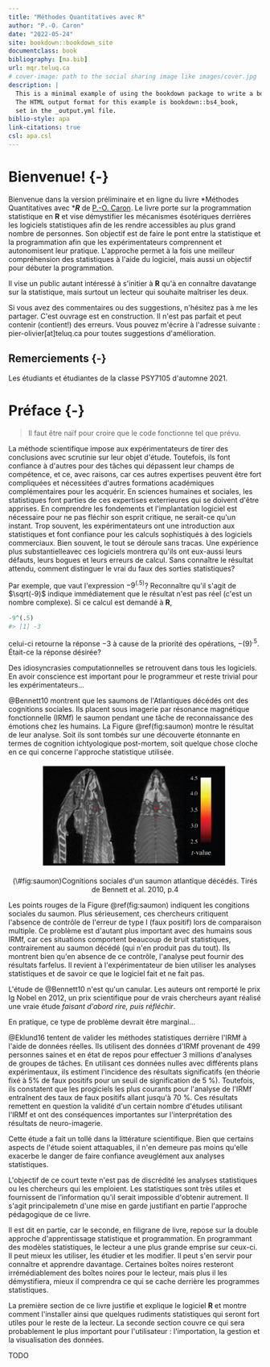 ```yaml
--- 
title: "Méthodes Quantitatives avec R"
author: "P.-O. Caron"
date: "2022-05-24"
site: bookdown::bookdown_site
documentclass: book
bibliography: [ma.bib]
url: mqr.teluq.ca
# cover-image: path to the social sharing image like images/cover.jpg
description: |
  This is a minimal example of using the bookdown package to write a book.
  The HTML output format for this example is bookdown::bs4_book,
  set in the _output.yml file.
biblio-style: apa
link-citations: true
csl: apa.csl
---
```


# Bienvenue! {-}

Bienvenue dans la version préliminaire et en ligne du livre *Méthodes Quantitatives avec ****R*** de [P.-O. Caron](https://www.teluq.ca/siteweb/univ/pcaron.html). Le livre porte sur la programmation statistique en **R** et vise démystifier les mécanismes ésotériques derrières les logiciels statistiques afin de les rendre accessibles au plus grand nombre de personnes. Son objectif est de faire le pont entre la statistique et la programmation afin que les expérimentateurs comprennent et autonomisent leur pratique. L'approche permet à la fois une meilleur compréhension des statistiques à l'aide du logiciel, mais aussi un objectif pour débuter la programmation.

Il vise un public autant intéressé à s'initier à **R** qu'à en connaître davatange sur la statistique, mais surtout un lecteur qui souhaite maîtriser les deux.

Si vous avez des commentaires ou des suggestions, n'hésitez pas à me les partager. C'est ouvrage est en construction. Il n'est pas parfait et peut contenir (contient!) des erreurs. Vous pouvez m'écrire à l'adresse suivante : pier-olivier[at]teluq.ca pour toutes suggestions d'amélioration. 

## Remerciements {-}

Les étudiants et étudiantes de la classe PSY7105 d'automne 2021.

# Préface {-}

> Il faut être naïf pour croire que le code fonctionne tel que prévu.

La méthode scientifique impose aux expérimentateurs de tirer des conclusions avec scrutinie sur leur objet d'étude. Toutefois, ils font confiance à d'autres pour des tâches qui dépassent leur champs de compétence, et ce, avec raisons, car ces autres expertises peuvent être fort compliquées et nécessitées d'autres formations académiques complémentaires pour les acquérir. En sciences humaines et sociales, les statistiques font parties de ces expertises exterrieures qui se doivent d'être apprises. En comprendre les fondements et l'implantation logiciel est nécessaire pour ne pas fléchir son esprit critique, ne serait-ce qu'un instant. Trop souvent, les expérimentateurs ont une introduction aux statistiques et font confiance pour les calculs sophistiqués à des logiciels commerciaux. Bien souvent, le tout se déroule sans tracas. Une expérience plus substantielleavec ces logiciels montrera qu'ils ont eux-aussi leurs défauts, leurs bogues et leurs erreurs de calcul. Sans connaître le résultat attendu, comment distinguer le vrai du faux des sorties statistiques?

Par exemple, que vaut l'expression $-9^{(.5)}$? Reconnaître qu'il s'agit de $\sqrt(-9)$ indique immédiatement que le résultat n'est pas réel (c'est un nombre complexe). Si ce calcul est demandé à **R**,


```r
-9^(.5)
#> [1] -3
```
celui-ci  retourne la réponse $-3$ à cause de la priorité des opérations, $-(9)^{.5}$. Était-ce la réponse désirée? 

Des idiosyncrasies computationnelles se retrouvent dans tous les logiciels. En avoir conscience est important pour le programmeur et reste trivial pour les expérimentateurs...
 
@Bennett10 montrent que les saumons de l'Atlantiques décédés ont des cognitions sociales. Ils placent sous imagerie par résonance magnétique fonctionnelle (IRMf) le saumon pendant une tâche de reconnaissance des émotions chez les humains. La Figure \@ref(fig:saumon) montre le résultat de leur analyse. Soit ils sont tombés sur une découverte étonnante en termes de cognition ichtyologique post-mortem, soit quelque chose cloche en ce qui concerne l'approche statistique utilisée.

<div class="figure" style="text-align: center">
<img src="image//saumon.PNG" alt="Cognitions sociales d'un saumon atlantique décédés. Tirés de Bennett et al. 2010, p.4" width="75%" />
<p class="caption">(\#fig:saumon)Cognitions sociales d'un saumon atlantique décédés. Tirés de Bennett et al. 2010, p.4</p>
</div>

Les points rouges de la Figure \@ref(fig:saumon) indiquent les congitions sociales du saumon. Plus sérieusement, ces chercheurs critiquent l'absence de contrôle de l'erreur de type I (faux positif) lors de comparaison multiple. Ce problème est d'autant plus important avec des humains sous IRMf, car ces situations comportent beaucoup de bruit statistiques, contrairement au saumon décédé (qui n'en produit pas du tout). Ils montrent bien qu'en absence de ce contrôle, l'analyse peut fournir des résultats farfelus. Il revient à l'expérimentateur de bien utiliser les analyses statistiques et de savoir ce que le logiciel fait et ne fait pas.

L'étude de @Bennett10 n'est qu'un canular. Les auteurs ont remporté le prix Ig Nobel en 2012, un prix scientifique pour de vrais chercheurs ayant réalisé une vraie étude *faisant d'abord rire, puis réfléchir*. 

En pratique, ce type de problème devrait être marginal...

@Eklund16 tentent de valider les méthodes statistiques derrière l'IRMf à l'aide de données réelles. Ils utilisent des données d'IRMf provenant de 499 personnes saines et en état de repos pour effectuer 3 millions d'analyses de groupes de tâches. En utilisant ces données nulles avec différents plans expérimentaux, ils estiment l'incidence des résultats significatifs (en théorie fixé à 5% de faux positifs pour un seuil de signification de 5 %). Toutefois, ils constatent que les progiciels les plus courants pour l'analyse de l'IRMf entraînent des taux de faux positifs allant jusqu'à 70 %. Ces résultats remettent en question la validité d'un certain nombre d'études utilisant l'IRMf et ont des conséquences importantes sur l'interprétation des résultats de neuro-imagerie.

Cette étude a fait un tollé dans la littérature scientifique. Bien que certains aspects de l'étude soient attaquables, il n'en demeure pas moins qu'elle exacerbe le danger de faire confiance aveuglément aux analyses statistiques.

L'objectif de ce court texte n'est pas de discrédité les analyses statistiques ou les chercheurs qui les emploient. Les statistiques sont très utiles et fournissent de l’information qu'il serait impossible d'obtenir autrement. Il s'agit principalemetn d'une mise en garde justifiant en partie l'approche pédagogique de ce livre.

Il est dit en partie, car le seconde, en filigrane de livre, repose sur la double approche d'apprentissage statistique et programmation. En programmant des modèles statistiques, le lecteur a une plus grande emprise sur ceux-ci. Il peut mieux les utiliser, les étudier et les modifier. Il peut s'en servir pour connaître et apprendre davantage. Certaines boîtes noires resteront irrémédiablement des boîtes noires pour le lecteur, mais plus il les démystifiera, mieux il comprendra ce qui se cache derrière les programmes statistiques.

La première section de ce livre justifie et explique le logiciel **R** et montre comment l'installer ainsi que quelques rudiments statistiques qui seront fort utiles pour le reste de la lecteur. La seconde section couvre ce qui sera probablement le plus important pour l'utilisateur : l'importation, la gestion et la visualisation des données. 

TODO


